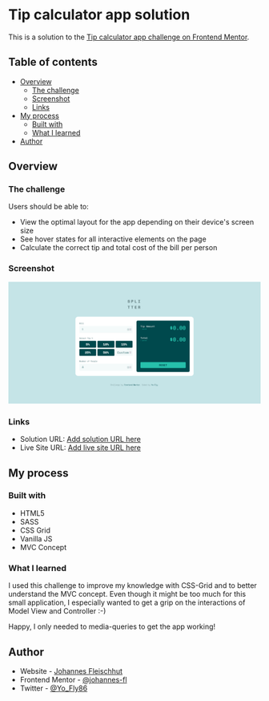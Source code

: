 # Tip calculator app solution

This is a solution to the [Tip calculator app challenge on Frontend Mentor](https://www.frontendmentor.io/challenges/tip-calculator-app-ugJNGbJUX).

## Table of contents

- [Overview](#overview)
  - [The challenge](#the-challenge)
  - [Screenshot](#screenshot)
  - [Links](#links)
- [My process](#my-process)
  - [Built with](#built-with)
  - [What I learned](#what-i-learned)
- [Author](#author)

## Overview

### The challenge

Users should be able to:

- View the optimal layout for the app depending on their device's screen size
- See hover states for all interactive elements on the page
- Calculate the correct tip and total cost of the bill per person

### Screenshot

![Tip Calculator preview](./screenshot.png)

### Links

- Solution URL: [Add solution URL here](https://your-solution-url.com)
- Live Site URL: [Add live site URL here](https://tip-calculator-yo-fly.netlify.app/)

## My process

### Built with

- HTML5
- SASS
- CSS Grid
- Vanilla JS
- MVC Concept

### What I learned

I used this challenge to improve my knowledge with CSS-Grid and to better understand the MVC concept. Even though it might be too much for this small application, I especially wanted to get a grip on the interactions of Model View and Controller :-)

Happy, I only needed to media-queries to get the app working!

## Author

- Website - [Johannes Fleischhut](https://www.conducto.de)
- Frontend Mentor - [@johannes-fl](https://www.frontendmentor.io/profile/johannes-fl)
- Twitter - [@Yo_Fly86](https://twitter.com/Yo_Fly86)
